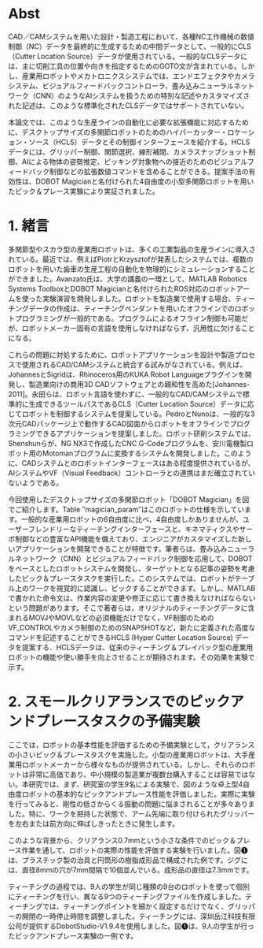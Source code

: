 # Abst
CAD／CAMシステムを用いた設計・製造工程において、各種NC工作機械の数値制御（NC）データを最終的に生成するための中間データとして、一般的にCLS（Cutter Location Source）データが使用されている。一般的なCLSデータには、主に切削工具の位置や向きを指定するためのGOTO文が含まれている。しかし、産業用ロボットやメカトロニクスシステムでは、エンドエフェクタやカメラシステム、ビジュアルフィードバックコントローラ、畳み込みニューラルネットワーク（CNN）のようなAIシステムを扱うための特別な記述やカスタマイズされた記述は、このような標準化されたCLSデータではサポートされていない。

本論文では、このような生産ラインの自動化に必要な拡張機能に対応するために、デスクトップサイズの多関節ロボットのためのハイパーカッター・ロケーション・ソース（HCLS）データとその制御インターフェースを紹介する。HCLSデータには、グリッパー制御、関節選択、線形補間、カメラスナップショット制御、AIによる物体の姿勢推定、ピッキング対象物への接近のためのビジュアルフィードバック制御などの拡張数値コマンドを含めることができる。提案手法の有効性は、DOBOT Magicianと名付けられた4自由度の小型多関節ロボットを用いたピック＆プレース実験により実証されました。

# 1. 緒言

多関節型やスカラ型の産業用ロボットは、多くの工業製品の生産ラインに導入されている。最近では、例えばPiotrとKrzysztofが発表したシステムでは、複数のロボットを用いた歯車の生産工程の自動化を物理的にシミュレーションすることができました。Avanzato氏は、大学の講義の一環として、MATLAB Robotics Systems ToolboxとDOBOT Magicianと名付けられたROS対応のロボットアームを使った実験演習を開発しました。ロボットを製造業で使用する場合、ティーチングデータの作成は、ティーチングペンダントを用いたオフラインでのロボットプログラミングが一般的である。プログラムによるオフライン制御も可能だが、ロボットメーカー固有の言語を使用しなければならず、汎用性に欠けることになる。

これらの問題に対処するために、ロボットアプリケーションを設計や製造プロセスで使用されるCAD/CAMシステムと統合する試みがなされている。例えば、JohannesとSigridは、Rhinoceros用のKUKA Robot Languageプラグインを開発し、製造業向けの商用3D CADソフトウェアとの親和性を高めた[Johannes-2011]。永田らは、ロボット言語を使わずに、一般的なCAD/CAMシステムで標準的に生成できるツールパスであるCLS（Cutter Location Source）データに応じてロボットを制御するシステムを提案している。PedroとNunoは、一般的な3次元CADパッケージ上で動作するCAD図面からロボットをオフラインでプログラミングできるアプリケーションを提案しました。ロボット研削システムでは、Shenshunらが、NG NX3で作成したCNC G-Codeプログラムを、安川電機製ロボット用のMotomanプログラムに変換するシステムを開発しました。このように、CADシステムとのロボットインターフェースはある程度提供されているが、AIシステムやVF（Visual Feedback）コントローラとの連携はまだ確立されていないようである。

今回使用したデスクトップサイズの多関節ロボット「DOBOT Magician」を図でご紹介します。Table ″magician_param″はこのロボットの仕様を示しています。一般的な産業用ロボットの6自由度に比べ、4自由度しかありませんが、ユーザーフレンドリーなティーチングインターフェースと、キネマティクスやサーボ制御などの豊富なAPI機能を備えており、エンジニアがカスタマイズした新しいアプリケーションを開発できることが特徴です。筆者らは、畳み込みニューラルネットワーク（CNN）とビジュアルフィードバック制御を応用して、DOBOTをベースとしたロボットシステムを開発し、ターゲットとなる記事の姿勢を考慮したピック＆プレースタスクを実行した。このシステムでは、ロボットがテーブル上のワークを視覚的に認識し、ピックすることができます。しかし、MATLABで書かれた命令文は、作業内容の変更や修正に応じて書き換えなければならないという問題があります。そこで著者らは，オリジナルのティーチングデータに含まれるMOVJやMOVLなどの必須機能だけでなく，VF制御のためのVF_CONTROLやカメラ制御のためのSNAPSHOTなど，新たに定義された高度なコマンドを記述することができるHCLS (Hyper Cutter Location Source) データを提案する．HCLSデータは、従来のティーチング＆プレイバック型の産業用ロボットの機能や使い勝手を向上させることが期待されます。その効果を実験で示す。

# 2. スモールクリアランスでのピックアンドプレースタスクの予備実験

ここでは，ロボットの基本性能を評価するための予備実験として，クリアランスの小さいピック＆プレースタスクを実施した。小型の産業用ロボットは、大手産業用ロボットメーカーから様々なものが提供されている。しかし、それらのロボットは非常に高価であり、中小規模の製造業が複数台購入することは容易ではない。本研究では、まず、研究室の学生9名による実験で、図のような卓上型4自由度ロボットの基本的なピックアンドプレース性能を評価しました。実際に実験を行ってみると、剛性の低さからくる振動の問題に悩まされることが多々ありました。特に、ワークを把持した状態で、アーム先端に取り付けられたグリッパーを左右または前方向に伸ばしきったときに発生します。

このような背景から、クリアランス0.7mmという小さな条件でのピック＆プレース作業を通して、ロボットの実際の性能を評価する実験を行いました。図❶は、プラスチック製の治具と円筒形の樹脂成形品で構成された例です。ジグには、直径8mmの穴が7mm間隔で10個並んでいる。成形品の直径は7.3mmです。

ティーチングの過程では、9人の学生が同じ種類の9台のロボットを使って個別にティーチングを行い、異なる9つのティーチングファイルを作成しました。ティーチングでは、ティーチングポイントを細かく設定するだけでなく、グリッパーの開閉の一時停止時間を調整しました。ティーチングには、深圳岳江科技有限公司が提供するDobotStudio-V1.9.4を使用しました。図❶は、9人の学生が行ったピックアンドプレース実験の一例です。